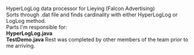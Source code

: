 HyperLogLog data processor for Lieying (Falcon Advertising)  
Sorts through .dat file and finds cardinality with either HyperLogLog or LogLog method.   
Parts I'm responsible for:   
<b>HyperLogLog.java</b>  
  <b>TestDemo.java</b>
Rest was completed by other members of the team prior to me arriving.
